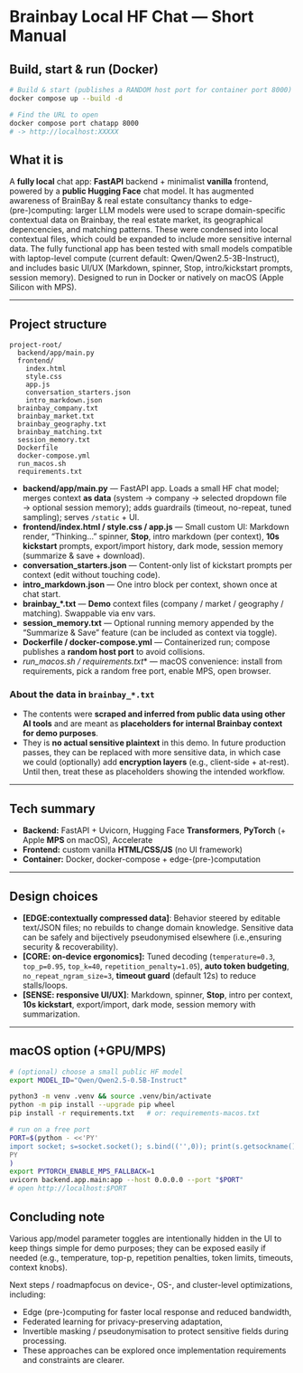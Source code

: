 # Brainbay Local HF Chat — Short Manual

## Build, start & run (Docker)

```bash
# Build & start (publishes a RANDOM host port for container port 8000)
docker compose up --build -d

# Find the URL to open
docker compose port chatapp 8000
# -> http://localhost:XXXXX
```

## What it is

A **fully local** chat app: **FastAPI** backend + minimalist **vanilla** frontend, powered by a **public Hugging Face** chat model. It has augmented awareness of BrainBay & real estate consultancy thanks to edge-(pre-)computing: larger LLM models were used to scrape domain-specific contextual data on Brainbay, the real estate market, its geographical depencencies, and matching patterns. These were condensed into local contextual files, which could be expanded to include more sensitive internal data. The fully functional app has been tested with small models compatible with laptop-level compute (current default: Qwen/Qwen2.5-3B-Instruct), and includes basic UI/UX (Markdown, spinner, Stop, intro/kickstart prompts, session memory). Designed to run in Docker or natively on macOS (Apple Silicon with MPS).

---

## Project structure

```
project-root/
  backend/app/main.py
  frontend/
    index.html
    style.css
    app.js
    conversation_starters.json
    intro_markdown.json
  brainbay_company.txt
  brainbay_market.txt
  brainbay_geography.txt
  brainbay_matching.txt
  session_memory.txt
  Dockerfile
  docker-compose.yml
  run_macos.sh
  requirements.txt
```

* **backend/app/main.py** — FastAPI app. Loads a small HF chat model; merges context **as data** (system → company → selected dropdown file → optional session memory); adds guardrails (timeout, no-repeat, tuned sampling); serves `/static` + UI.
* **frontend/index.html / style.css / app.js** — Small custom UI: Markdown render, “Thinking…” spinner, **Stop**, intro markdown (per context), **10s kickstart** prompts, export/import history, dark mode, session memory (summarize & save + download).
* **conversation_starters.json** — Content-only list of kickstart prompts per context (edit without touching code).
* **intro_markdown.json** — One intro block per context, shown once at chat start.
* **brainbay_*.txt** — **Demo** context files (company / market / geography / matching). Swappable via env vars.
* **session_memory.txt** — Optional running memory appended by the “Summarize & Save” feature (can be included as context via toggle).
* **Dockerfile / docker-compose.yml** — Containerized run; compose publishes a **random host port** to avoid collisions.
* **run_macos.sh / requirements*.txt** — macOS convenience: install from requirements, pick a random free port, enable MPS, open browser.

### About the data in `brainbay_*.txt`

* The contents were **scraped and inferred from public data using other AI tools** and are meant as **placeholders for internal Brainbay context for demo purposes**.
* They is **no actual sensitive plaintext** in this demo. In future production passes, they can be replaced with more sensitive data, in which case we could (optionally) add **encryption layers** (e.g., client-side + at-rest). Until then, treat these as placeholders showing the intended workflow.

---

## Tech summary

* **Backend:** FastAPI + Uvicorn, Hugging Face **Transformers**, **PyTorch** (+ Apple **MPS** on macOS), Accelerate
* **Frontend:** custom vanilla **HTML/CSS/JS** (no UI framework)
* **Container:** Docker, docker-compose + edge-(pre-)computation

---

## Design choices

* **[EDGE:contextually compressed data]**: Behavior steered by editable text/JSON files; no rebuilds to change domain knowledge. Sensitive data can be safely and bijectively pseudonymised elsewhere (i.e.,ensuring security & recoverability).
* **[CORE: on-device ergonomics]:** Tuned decoding (`temperature=0.3`, `top_p=0.95`, `top_k=40`, `repetition_penalty=1.05`), **auto token budgeting**, `no_repeat_ngram_size=3`, **timeout guard** (default 12s) to reduce stalls/loops.
* **[SENSE: responsive UI/UX]**: Markdown, spinner, **Stop**, intro per context, **10s kickstart**, export/import, dark mode, session memory with summarization.

---

## macOS option (+GPU/MPS)

```bash
# (optional) choose a small public HF model
export MODEL_ID="Qwen/Qwen2.5-0.5B-Instruct"

python3 -m venv .venv && source .venv/bin/activate
python -m pip install --upgrade pip wheel
pip install -r requirements.txt   # or: requirements-macos.txt

# run on a free port
PORT=$(python - <<'PY'
import socket; s=socket.socket(); s.bind(('',0)); print(s.getsockname()[1]); s.close()
PY
)
export PYTORCH_ENABLE_MPS_FALLBACK=1
uvicorn backend.app.main:app --host 0.0.0.0 --port "$PORT"
# open http://localhost:$PORT
```


## Concluding note

Various app/model parameter toggles are intentionally hidden in the UI to keep things simple for demo purposes; they can be exposed easily if needed (e.g., temperature, top-p, repetition penalties, token limits, timeouts, context knobs).

Next steps / roadmapfocus on device-, OS-, and cluster-level optimizations, including:

* Edge (pre-)computing for faster local response and reduced bandwidth,
* Federated learning for privacy-preserving adaptation,
* Invertible masking / pseudonymisation to protect sensitive fields during processing.
* These approaches can be explored once implementation requirements and constraints are clearer.
